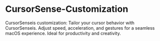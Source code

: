 # CursorSense-Customization
CursorSenseis customization: Tailor your cursor behavior with CursorSenseis. Adjust speed, acceleration, and gestures for a seamless macOS experience. Ideal for productivity and creativity.

